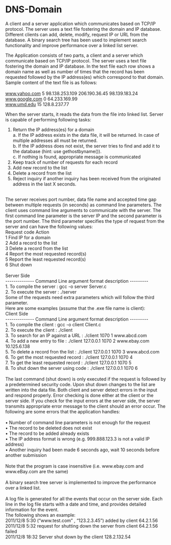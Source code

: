 # DNS-Domain
A client and a server application which communicates based on TCP/IP protocol. The server uses a text file fostering the domain and IP database. Different clients can add, delete, modify, request IP or URL from the database. A binary search tree has been used to implement search functionality and improve performance over a linked list server. 


The Application consists of two parts, a client and a server which communicate based on TCP/IP protocol. The server uses a text file fostering the domain and IP database. In the text file each row shows a domain name as well as number of times that the record has been requested followed by the IP address(es) which correspond to that domain. 
Sample content of the text file is as follows:<br />
<br />
www.yahoo.com 5 98.138.253.109 206.190.36.45 98.139.183.24<br />
www.google.com 0 64.233.169.99<br />
www.umd.edu 15 128.8.237.77<br />

When the server starts, it reads the data from the file into linked list. Server is capable of performing following tasks:
1. Return the IP address(es) for a domain<br />
        a. If the IP address exists in the data file, it will be returned. In case of multiple addresses all must be returned.<br />
        b. If the IP address does not exist, the server tries to find and add it to the database (hint: use gethostbyname()).<br />
        c. If nothing is found, appropriate message is communicated<br />
2. Keep track of number of requests for each record<br />
3. Add new record to the list<br />
4. Delete a record from the list<br />
5. Reject inquiry if another inquiry has been received from the originated address in the last X seconds.<br />
<br />
The server receives port number, data file name and accepted time gap between multiple requests (in seconds) as command line parameters.
The client uses command line arguments to communicate with the server. The first command line parameter is the server IP and the second parameter is the port number. The third parameter specifies the type of request from the server and can have the following values:
<br />
Request code   Action<br />
           1   Find IP for a domain<br />
           2   Add a record to the list<br />
           3   Delete a record from the list<br />
           4   Report the most requested record(s)<br />
           5   Report the least requested record(s)<br />
           6   Shut down<br />
           <br />
Server Side<br />
--------------   Command Line argument format description   ---------<br />
1. To compile the server                      : gcc -o server Server.c<br />
2. To execute the server                      : ./server <port number> <file_name.txt> <timer_in_seconds*10)<br />
 <br />                     
Some of the requests need extra parameters which will follow the third parameter. <br />
Here are some examples (assume that the .exe file name is client):<br />
Client Side<br />
--------------   Command Line argument format description   ---------<br />
1. To compile the client                      : gcc -o client Client.c<br />
2. To execute the client                      : ./client <port number> <Request code> <Optional Argument><br />
3. To search for an IP against a URL          : ./client 1070 1 www.abcd.com<br />
4. To add a new entry to file                 : ./client 127.0.0.1 1070 2 www.ebay.com 10.125.6.138<br />
5. To delete a record fron the list           : ./client 127.0.0.1 1070 3 www.abcd.com<br />
6. To get the most requested record           : ./client 127.0.0.1 1070 4<br />
7. To get the least requested record          : ./client 127.0.0.1 1070 5<br />
8. To shut down the server using code         : ./client 127.0.0.1 1070 6 <SECURITY_CODE><br />
<br />
The last command (shut down) is only executed if the request is followed by a predetermined security code. Upon shut down changes to the list are written into the data file. Both client and server detect errors in the input and respond properly. Error checking is done either at the client or the server side. If you check for the input errors at the server side, the server transmits appropriate error message to the client should an error occur. The following are some errors that the application handles:<br />
<br />
• Number of command line parameters is not enough for the request<br />
• The record to be deleted does not exist<br />
• The record to be added already exists<br />
• The IP address format is wrong (e.g. 999.888.123.3 is not a valid IP address)<br />
• Another inquiry had been made 6 seconds ago, wait 10 seconds before another submission<br />
<br />
Note that the program is case insensitive (i.e. www.ebay.com and www.eBay.com are the same)<br />
<br />
A binary search tree server is implemented to improve the performance over a linked list.<br />
<br />
A log file is generated for all the events that occur on the server side. Each line in the log file starts with a date and time, and provides detailed information for the event.<br /> 
The following shows an example: <br />
2011/12/8 5:30 (“www.test.com” , “123.2.3.45”) added by client 64.2.1.56 <br />
2011/12/8 5:32 request for shutting down the server from client 64.2.1.56 failed <br />
2011/12/8 18:32 Server shut down by the client 128.2.132.54<br />

